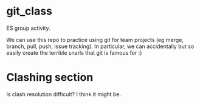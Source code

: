 # git_class
ES group activity.

We can use this repo to practice using git for team projects (eg merge, branch, pull, push, issue tracking). In particular, we can accidentally but so easily create the terrible snarls that git is famous for :)

# Clashing section
Is clash resolution difficult? I think it might be.
